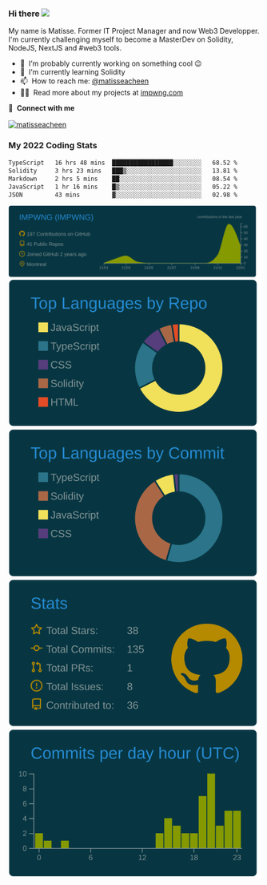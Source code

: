 ### Hi there <img src="https://media.giphy.com/media/hvRJCLFzcasrR4ia7z/giphy.gif" width="25px"></a>

My name is Matisse. Former IT Project Manager and now Web3 Developper. I'm currently challenging myself to become a MasterDev on Solidity, NodeJS, NextJS and #web3 tools.

- 🔭 &nbsp;I’m probably currently working on something cool :wink:
- 🌱 &nbsp;I’m currently learning Solidity
- 📫 &nbsp;How to reach me: [@matisseacheen](https://www.linkedin.com/in/matisseacheen/) 
- 👨‍💻 &nbsp;Read more about my projects at [impwng.com](https://www.impwng.com)

🔗 &nbsp;**Connect with me**
<p align="left">
<a href="https://www.linkedin.com/in/matisseacheen/" target="blank"><img align="center" src="https://raw.githubusercontent.com/rahuldkjain/github-profile-readme-generator/master/src/images/icons/Social/linked-in-alt.svg" alt="matisseacheen" height="30" width="40" /></a>
 
### My 2022 Coding Stats
<!--START_SECTION:waka-->
```text
TypeScript   16 hrs 48 mins  █████████████████░░░░░░░░   68.52 % 
Solidity     3 hrs 23 mins   ███▒░░░░░░░░░░░░░░░░░░░░░   13.81 % 
Markdown     2 hrs 5 mins    ██░░░░░░░░░░░░░░░░░░░░░░░   08.54 % 
JavaScript   1 hr 16 mins    █▒░░░░░░░░░░░░░░░░░░░░░░░   05.22 % 
JSON         43 mins         ▓░░░░░░░░░░░░░░░░░░░░░░░░   02.98 % 
```
<!--END_SECTION:waka-->


[![](https://raw.githubusercontent.com/IMPWNG/IMPWNG/master/profile-summary-card-output/solarized_dark/0-profile-details.svg)](https://github.com/vn7n24fzkq/github-profile-summary-cards)
[![](https://raw.githubusercontent.com/IMPWNG/IMPWNG/master/profile-summary-card-output/solarized_dark/1-repos-per-language.svg)](https://github.com/vn7n24fzkq/github-profile-summary-cards) [![](https://raw.githubusercontent.com/IMPWNG/IMPWNG/master/profile-summary-card-output/solarized_dark/2-most-commit-language.svg)](https://github.com/vn7n24fzkq/github-profile-summary-cards)
[![](https://raw.githubusercontent.com/IMPWNG/IMPWNG/master/profile-summary-card-output/solarized_dark/3-stats.svg)](https://github.com/vn7n24fzkq/github-profile-summary-cards) [![](https://raw.githubusercontent.com/IMPWNG/IMPWNG/master/profile-summary-card-output/solarized_dark/4-productive-time.svg)](https://github.com/vn7n24fzkq/github-profile-summary-cards)
